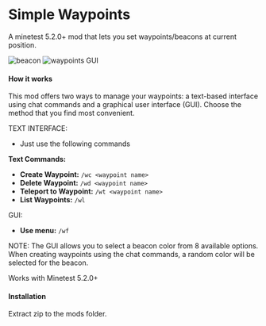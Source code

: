 # Simple Waypoints

A minetest 5.2.0+ mod that lets you set waypoints/beacons at current position.

![beacon](img/screenie1.png) ![waypoints GUI](img/screenie2.png)

#### How it works
This mod offers two ways to manage your waypoints: a text-based interface using chat commands and a graphical user interface (GUI). Choose the method that you find most convenient.


TEXT INTERFACE:

- Just use the following commands

**Text Commands:**

- **Create Waypoint:** `/wc <waypoint name>`
- **Delete Waypoint:** `/wd <waypoint name>`
- **Teleport to Waypoint:** `/wt <waypoint name>`
- **List Waypoints:** `/wl`

GUI:
- **Use menu:** `/wf`

NOTE:
The GUI allows you to select a beacon color from 8 available options.  When creating waypoints using the chat commands, a random color will be selected for the beacon. 

Works with Minetest 5.2.0+

#### Installation

Extract zip to the mods folder.
